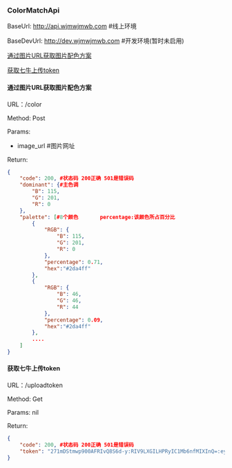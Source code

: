 ### ColorMatchApi

BaseUrl: http://api.wjmwjmwb.com #线上环境

BaseDevUrl: http://dev.wjmwjmwb.com #开发环境(暂时未启用)

[通过图片URL获取图片配色方案](#通过图片URL获取图片配色方案)

[获取七牛上传token](#获取七牛上传token)

<a name = "通过图片URL获取图片配色方案">

####  通过图片URL获取图片配色方案 

URL：/color

Method: Post

Params:

* image_url	#图片网址

Return: 

```json
{
    "code": 200, #状态码 200正确 501是错误码
    "dominant": {#主色调
        "B": 115,
        "G": 201,
        "R": 0
    },
    "palette": [#8个颜色		percentage:该颜色所占百分比
        {
            "RGB": {
                "B": 115,
                "G": 201,
                "R": 0
            },
            "percentage": 0.71,
            "hex":"#2da4ff"
        },
        {
            "RGB": {
                "B": 46,
                "G": 46,
                "R": 44
            },
            "percentage": 0.09,
            "hex":"#2da4ff"
        },
        ....
    ]
}
```

<a name = "获取七牛上传token">

####  获取七牛上传token 

URL：/uploadtoken

Method: Get

Params: nil

Return: 

```json
{
    "code": 200, #状态码 200正确 501是错误码
    "token": "271mDStmwp900AFRIvQ8S6d-y:RIV9LXGILHPRyIC1Mb6nfMIXInQ=:eyJzY29wZSI6InBob3RvIi"
}